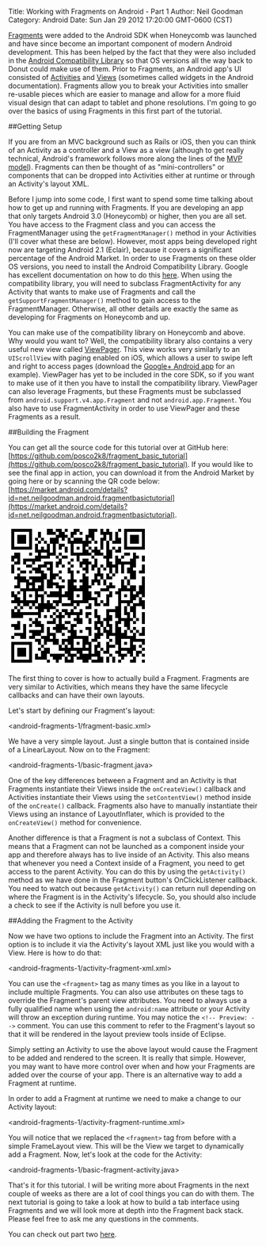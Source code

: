 Title: Working with Fragments on Android - Part 1
Author: Neil Goodman
Category: Android
Date: Sun Jan 29 2012 17:20:00 GMT-0600 (CST)

[Fragments](http://developer.android.com/guide/topics/fundamentals/fragments.html) were added to the Android SDK when Honeycomb was launched and have since become an important component of modern Android development. This has been helped by the fact that they were also included in the [Android Compatibility Library](http://developer.android.com/sdk/compatibility-library.html) so that OS versions all the way back to Donut could make use of them. Prior to Fragments, an Android app's UI consisted of [Activities](http://developer.android.com/guide/topics/fundamentals/activities.html) and [Views](http://developer.android.com/guide/topics/ui/index.html) (sometimes called widgets in the Android documentation). Fragments allow you to break your Activities into smaller re-usable pieces which are easier to manage and allow for a more fluid visual design that can adapt to tablet and phone resolutions. I'm going to go over the basics of using Fragments in this first part of the tutorial.

##Getting Setup

If you are from an MVC background such as Rails or iOS, then you can think of an Activity as a controller and a View as a view (although to get really technical, Android's framework follows more along the lines of the [MVP model](http://en.wikipedia.org/wiki/Model_View_Presenter)). Fragments can then be thought of as "mini-controllers" or components that can be dropped into Activities either at runtime or through an Activity's layout XML.

Before I jump into some code, I first want to spend some time talking about how to get up and running with Fragments. If you are developing an app that only targets Android 3.0 (Honeycomb) or higher, then you are all set. You have access to the Fragment class and you can access the FragmentManager using the `getFragmentManager()` method in your Activities (I'll cover what these are below). However, most apps being developed right now are targeting Android 2.1 (Eclair), because it covers a significant percentage of the Android Market. In order to use Fragments on these older OS versions, you need to install the Android Compatibility Library. Google has excellent documentation on how to do this [here](http://developer.android.com/sdk/compatibility-library.html#Downloading). When using the compatibility library, you will need to subclass FragmentActivity for any Activity that wants to make use of Fragments and call the `getSupportFragmentManager()` method to gain access to the FragmentManager. Otherwise, all other details are exactly the same as developing for Fragments on Honeycomb and up.

You can make use of the compatibility library on Honeycomb and above. Why would you want to? Well, the compatibility library also contains a very useful new view called [ViewPager](http://developer.android.com/reference/android/support/v4/view/ViewPager.html). This view works very similarly to an `UIScrollView` with paging enabled on iOS, which allows a user to swipe left and right to access pages (download the [Google+ Android app](https://market.android.com/details?id=com.google.android.apps.plus) for an example). ViewPager has yet to be included in the core SDK, so if you want to make use of it then you have to install the compatibility library. ViewPager can also leverage Fragments, but these Fragments must be subclassed from `android.support.v4.app.Fragment` and not `android.app.Fragment`. You also have to use FragmentActivity in order to use ViewPager and these Fragments as a result.

##Building the Fragment

You can get all the source code for this tutorial over at GitHub here: [https://github.com/posco2k8/fragment_basic_tutorial](https://github.com/posco2k8/fragment_basic_tutorial). If you would like to see the final app in action, you can download it from the Android Market by going here or by scanning the QR code below: [https://market.android.com/details?id=net.neilgoodman.android.fragmentbasictutorial](https://market.android.com/details?id=net.neilgoodman.android.fragmentbasictutorial).

![QR Code](android-fragments-1/android-fragments-qr.png)

The first thing to cover is how to actually build a Fragment. Fragments are very similar to Activities, which means they have the same lifecycle callbacks and can have their own layouts.

Let's start by defining our Fragment's layout:

<android-fragments-1/fragment-basic.xml>

We have a very simple layout. Just a single button that is contained inside of a LinearLayout. Now on to the Fragment:

<android-fragments-1/basic-fragment.java>

One of the key differences between a Fragment and an Activity is that Fragments instantiate their Views inside the `onCreateView()` callback and Activities instantiate their Views using the `setContentView()` method inside of the `onCreate()` callback. Fragments also have to manually instantiate their Views using an instance of LayoutInflater, which is provided to the `onCreateView()` method for convenience.

Another difference is that a Fragment is not a subclass of Context. This means that a Fragment can not be launched as a component inside your app and therefore always has to live inside of an Activity. This also means that whenever you need a Context inside of a Fragment, you need to get access to the parent Activity. You can do this by using the `getActivity()` method as we have done in the Fragment button's OnClickListener callback. You need to watch out because `getActivity()` can return null depending on where the Fragment is in the Activity's lifecycle. So, you should also include a check to see if the Activity is null before you use it.

##Adding the Fragment to the Activity

Now we have two options to include the Fragment into an Activity. The first option is to include it via the Activity's layout XML just like you would with a View. Here is how to do that:

<android-fragments-1/activity-fragment-xml.xml>

You can use the `<fragment>` tag as many times as you like in a layout to include multiple Fragments. You can also use attributes on these tags to override the Fragment's parent view attributes. You need to always use a fully qualified name when using the `android:name` attribute or your Activity will throw an exception during runtime. You may notice the `<!-- Preview: -->` comment. You can use this comment to refer to the Fragment's layout so that it will be rendered in the layout preview tools inside of Eclipse.

Simply setting an Activity to use the above layout would cause the Fragment to be added and rendered to the screen. It is really that simple. However, you may want to have more control over when and how your Fragments are added over the course of your app. There is an alternative way to add a Fragment at runtime.

In order to add a Fragment at runtime we need to make a change to our Activity layout:

<android-fragments-1/activity-fragment-runtime.xml>

You will notice that we replaced the `<fragment>` tag from before with a simple FrameLayout view. This will be the View we target to dynamically add a Fragment. Now, let's look at the code for the Activity:

<android-fragments-1/basic-fragment-activity.java>

That's it for this tutorial. I will be writing more about Fragments in the next couple of weeks as there are a lot of cool things you can do with them. The next tutorial is going to take a look at how to build a tab interface using Fragments and we will look more at depth into the Fragment back stack. Please feel free to ask me any questions in the comments.

You can check out part two [here](http://neilgoodman.net/2012/03/12/working-with-fragments-on-android-part-2/).